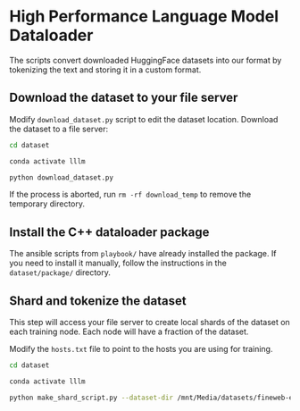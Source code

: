 # High Performance Language Model Dataloader

The scripts convert downloaded HuggingFace datasets into our format by tokenizing the text and storing it in a custom format.


## Download the dataset to your file server

Modify `download_dataset.py` script to edit the dataset location.  Download the dataset to a file server:

```bash
cd dataset

conda activate lllm

python download_dataset.py
```

If the process is aborted, run `rm -rf download_temp` to remove the temporary directory.


## Install the C++ dataloader package

The ansible scripts from `playbook/` have already installed the package.  If you need to install it manually, follow the instructions in the `dataset/package/` directory.


## Shard and tokenize the dataset

This step will access your file server to create local shards of the dataset on each training node.  Each node will have a fraction of the dataset.

Modify the `hosts.txt` file to point to the hosts you are using for training.

```bash
cd dataset

conda activate lllm

python make_shard_script.py --dataset-dir /mnt/Media/datasets/fineweb-edu --output-dir ~/dataset_shard
```

